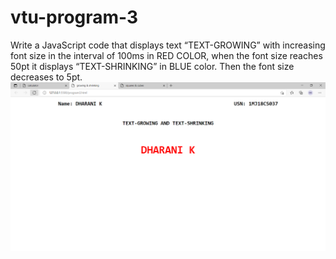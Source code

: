 # vtu-program-3
 Write a JavaScript code that displays text “TEXT-GROWING” with increasing font size in the interval of 100ms in RED COLOR, when the font size reaches 50pt it displays “TEXT-SHRINKING” in BLUE color. Then the font size decreases to 5pt.
<br>
<img src="https://github.com/DHARANI200/vtu-program-3/blob/main/Program_3.png" alt="output">
